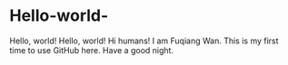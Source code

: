# Hello-world-
Hello, world!
Hello, world!
Hi humans! I am Fuqiang Wan. This is my first time to use GitHub here. Have a good night. 
